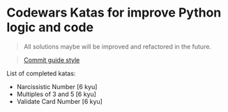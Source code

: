 # Codewars Katas for improve Python logic and code

> All solutions maybe will be improved and refactored in the future.

> [Commit guide style](https://gitmoji.dev/) 

List of completed katas:

* Narcissistic Number [6 kyu]
* Multiples of 3 and 5 [6 kyu]
* Validate Card Number [6 kyu]
